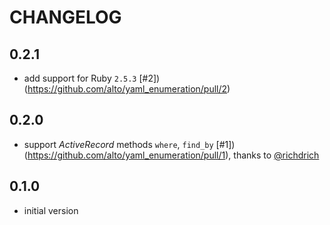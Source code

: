 # CHANGELOG

## 0.2.1

 * add support for Ruby `2.5.3` [#2])(https://github.com/alto/yaml_enumeration/pull/2)

## 0.2.0

 * support _ActiveRecord_ methods `where`, `find_by` [#1])(https://github.com/alto/yaml_enumeration/pull/1), thanks to [@richdrich](https://github.com/richdrich)

## 0.1.0

 * initial version
